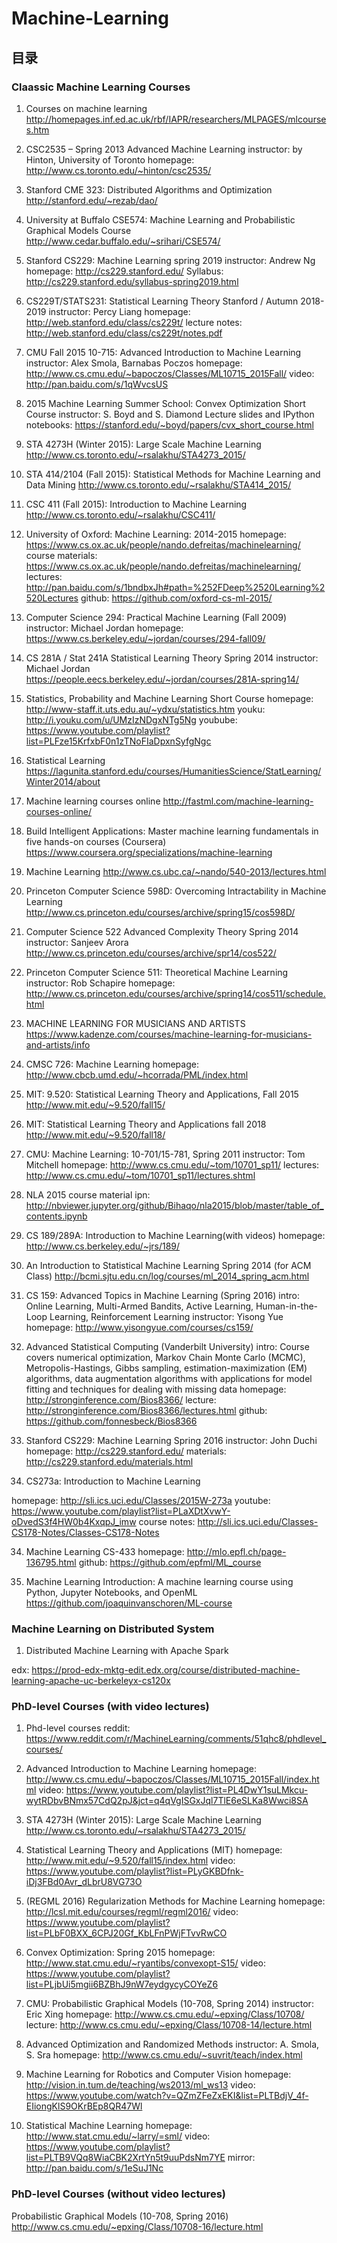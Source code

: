 # Machine-Learning

## 目录

### Claassic Machine Learning Courses
1. Courses on machine learning
http://homepages.inf.ed.ac.uk/rbf/IAPR/researchers/MLPAGES/mlcourses.htm

2. CSC2535 – Spring 2013 Advanced Machine Learning
instructor: by Hinton, University of Toronto
homepage: http://www.cs.toronto.edu/~hinton/csc2535/

3. Stanford CME 323: Distributed Algorithms and Optimization
http://stanford.edu/~rezab/dao/

4. University at Buffalo CSE574: Machine Learning and Probabilistic Graphical Models Course
http://www.cedar.buffalo.edu/~srihari/CSE574/

5. Stanford CS229: Machine Learning spring 2019 
instructor: Andrew Ng
homepage: http://cs229.stanford.edu/
Syllabus: http://cs229.stanford.edu/syllabus-spring2019.html

6. CS229T/STATS231: Statistical Learning Theory   Stanford / Autumn 2018-2019 
instructor: Percy Liang
homepage: http://web.stanford.edu/class/cs229t/
lecture notes: http://web.stanford.edu/class/cs229t/notes.pdf

7. CMU Fall 2015 10-715: Advanced Introduction to Machine Learning
instructor: Alex Smola, Barnabas Poczos
homepage: http://www.cs.cmu.edu/~bapoczos/Classes/ML10715_2015Fall/
video: http://pan.baidu.com/s/1qWvcsUS

8. 2015 Machine Learning Summer School: Convex Optimization Short Course
instructor: S. Boyd and S. Diamond
Lecture slides and IPython notebooks: https://stanford.edu/~boyd/papers/cvx_short_course.html

9. STA 4273H (Winter 2015): Large Scale Machine Learning
http://www.cs.toronto.edu/~rsalakhu/STA4273_2015/

10. STA 414/2104 (Fall 2015): Statistical Methods for Machine Learning and Data Mining
http://www.cs.toronto.edu/~rsalakhu/STA414_2015/

11. CSC 411 (Fall 2015): Introduction to Machine Learning
http://www.cs.toronto.edu/~rsalakhu/CSC411/

12. University of Oxford: Machine Learning: 2014-2015
homepage: https://www.cs.ox.ac.uk/people/nando.defreitas/machinelearning/
course materials: https://www.cs.ox.ac.uk/people/nando.defreitas/machinelearning/
lectures: http://pan.baidu.com/s/1bndbxJh#path=%252FDeep%2520Learning%2520Lectures
github: https://github.com/oxford-cs-ml-2015/

13. Computer Science 294: Practical Machine Learning (Fall 2009)
instructor: Michael Jordan
homepage: https://www.cs.berkeley.edu/~jordan/courses/294-fall09/

14. CS 281A / Stat 241A Statistical Learning Theory  Spring 2014
instructor: Michael Jordan
https://people.eecs.berkeley.edu/~jordan/courses/281A-spring14/

15. Statistics, Probability and Machine Learning Short Course
homepage: http://www-staff.it.uts.edu.au/~ydxu/statistics.htm
youku: http://i.youku.com/u/UMzIzNDgxNTg5Ng
youbube: https://www.youtube.com/playlist?list=PLFze15KrfxbF0n1zTNoFIaDpxnSyfgNgc

16. Statistical Learning
https://lagunita.stanford.edu/courses/HumanitiesScience/StatLearning/Winter2014/about

16. Machine learning courses online
http://fastml.com/machine-learning-courses-online/

17. Build Intelligent Applications: Master machine learning fundamentals in five hands-on courses (Coursera)
https://www.coursera.org/specializations/machine-learning

18. Machine Learning
http://www.cs.ubc.ca/~nando/540-2013/lectures.html

19. Princeton Computer Science 598D: Overcoming Intractability in Machine Learning
http://www.cs.princeton.edu/courses/archive/spring15/cos598D/

20. Computer Science 522 Advanced Complexity Theory Spring 2014
instructor: Sanjeev Arora
http://www.cs.princeton.edu/courses/archive/spr14/cos522/

21. Princeton Computer Science 511: Theoretical Machine Learning
instructor: Rob Schapire
homepage: http://www.cs.princeton.edu/courses/archive/spring14/cos511/schedule.html

22. MACHINE LEARNING FOR MUSICIANS AND ARTISTS
https://www.kadenze.com/courses/machine-learning-for-musicians-and-artists/info

23. CMSC 726: Machine Learning
homepage: http://www.cbcb.umd.edu/~hcorrada/PML/index.html

24. MIT: 9.520: Statistical Learning Theory and Applications, Fall 2015
http://www.mit.edu/~9.520/fall15/

25. MIT: Statistical Learning Theory and Applications  fall 2018
http://www.mit.edu/~9.520/fall18/

26. CMU: Machine Learning: 10-701/15-781, Spring 2011
instructor: Tom Mitchell
homepage: http://www.cs.cmu.edu/~tom/10701_sp11/
lectures: http://www.cs.cmu.edu/~tom/10701_sp11/lectures.shtml

27. NLA 2015 course material
ipn: http://nbviewer.jupyter.org/github/Bihaqo/nla2015/blob/master/table_of_contents.ipynb

28. CS 189/289A: Introduction to Machine Learning(with videos)
homepage: http://www.cs.berkeley.edu/~jrs/189/

29. An Introduction to Statistical Machine Learning Spring 2014 (for ACM Class)
http://bcmi.sjtu.edu.cn/log/courses/ml_2014_spring_acm.html


30. CS 159: Advanced Topics in Machine Learning (Spring 2016)
intro: Online Learning, Multi-Armed Bandits, Active Learning, Human-in-the-Loop Learning, Reinforcement Learning
instructor: Yisong Yue
homepage: http://www.yisongyue.com/courses/cs159/

31. Advanced Statistical Computing (Vanderbilt University)
intro: Course covers numerical optimization, Markov Chain Monte Carlo (MCMC), Metropolis-Hastings, Gibbs sampling, estimation-maximization (EM) algorithms, data augmentation algorithms with applications for model fitting and techniques for dealing with missing data
homepage: http://stronginference.com/Bios8366/
lecture: http://stronginference.com/Bios8366/lectures.html
github: https://github.com/fonnesbeck/Bios8366

32. Stanford CS229: Machine Learning Spring 2016
instructor: John Duchi
homepage: http://cs229.stanford.edu/
materials: http://cs229.stanford.edu/materials.html

33. CS273a: Introduction to Machine Learning

homepage: http://sli.ics.uci.edu/Classes/2015W-273a
youtube: https://www.youtube.com/playlist?list=PLaXDtXvwY-oDvedS3f4HW0b4KxqpJ_imw
course notes: http://sli.ics.uci.edu/Classes-CS178-Notes/Classes-CS178-Notes

34. Machine Learning CS-433
homepage: http://mlo.epfl.ch/page-136795.html
github: https://github.com/epfml/ML_course

35. Machine Learning Introduction: A machine learning course using Python, Jupyter Notebooks, and OpenML
https://github.com/joaquinvanschoren/ML-course

### Machine Learning on Distributed System

1. Distributed Machine Learning with Apache Spark

edx: https://prod-edx-mktg-edit.edx.org/course/distributed-machine-learning-apache-uc-berkeleyx-cs120x

### PhD-level Courses (with video lectures)

1. Phd-level courses
reddit: https://www.reddit.com/r/MachineLearning/comments/51qhc8/phdlevel_courses/

2. Advanced Introduction to Machine Learning
homepage: http://www.cs.cmu.edu/~bapoczos/Classes/ML10715_2015Fall/index.html
video: https://www.youtube.com/playlist?list=PL4DwY1suLMkcu-wytRDbvBNmx57CdQ2pJ&jct=q4qVgISGxJql7TlE6eSLKa8Wwci8SA

3. STA 4273H (Winter 2015): Large Scale Machine Learning
http://www.cs.toronto.edu/~rsalakhu/STA4273_2015/

4. Statistical Learning Theory and Applications (MIT)
homepage: http://www.mit.edu/~9.520/fall15/index.html
video: https://www.youtube.com/playlist?list=PLyGKBDfnk-iDj3FBd0Avr_dLbrU8VG73O

5. (REGML 2016) Regularization Methods for Machine Learning
homepage: http://lcsl.mit.edu/courses/regml/regml2016/
video: https://www.youtube.com/playlist?list=PLbF0BXX_6CPJ20Gf_KbLFnPWjFTvvRwCO

6. Convex Optimization: Spring 2015
homepage: http://www.stat.cmu.edu/~ryantibs/convexopt-S15/
video: https://www.youtube.com/playlist?list=PLjbUi5mgii6BZBhJ9nW7eydgycyCOYeZ6

7. CMU: Probabilistic Graphical Models (10-708, Spring 2014)
instructor: Eric Xing
homepage: http://www.cs.cmu.edu/~epxing/Class/10708/
lecture: http://www.cs.cmu.edu/~epxing/Class/10708-14/lecture.html

8. Advanced Optimization and Randomized Methods
instructor: A. Smola, S. Sra
homepage: http://www.cs.cmu.edu/~suvrit/teach/index.html

10. Machine Learning for Robotics and Computer Vision
homepage: http://vision.in.tum.de/teaching/ws2013/ml_ws13
video: https://www.youtube.com/watch?v=QZmZFeZxEKI&list=PLTBdjV_4f-EIiongKlS9OKrBEp8QR47Wl

11. Statistical Machine Learning
homepage: http://www.stat.cmu.edu/~larry/=sml/
video: https://www.youtube.com/playlist?list=PLTB9VQq8WiaCBK2XrtYn5t9uuPdsNm7YE
mirror: http://pan.baidu.com/s/1eSuJ1Nc

### PhD-level Courses (without video lectures)
Probabilistic Graphical Models (10-708, Spring 2016)
http://www.cs.cmu.edu/~epxing/Class/10708-16/lecture.html




